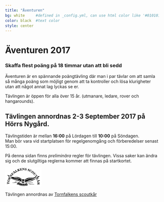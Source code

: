 ```yaml
---
title: "Äventuren"
bg: white     #defined in _config.yml, can use html color like '#010101'
color: black  #text color
style: center
---
```


# Äventuren 2017

<span class="fa-stack subtlecircle" style="font-size:100px; background:rgba(255,166,0,0.1)">
  <i class="fa fa-circle fa-stack-2x text-white"></i>
  <i class="fa fa-tencent-weibo fa-stack-1x text-orange"></i>
</span>

### Skaffa flest poäng på 18 timmar utan att bli sedd

Äventuren är en spännande poängtävling där man i par tävlar 
om att samla så många poäng som möjligt genom att ta kontroller 
och lösa klurigheter utan att något annat lag lyckas se er.

Tävlingen är öppen för alla över 15 år. (utmanare, ledare, rover och hangarounds).

## Tävlingen annordnas 2-3 September 2017 på Hörrs Nygård.

Tävlingstiden är mellan **16:00** på Lördagen till **10:00** på Söndagen.<br/>
Man bör vara vid startplatsen för regelgenomgång och förberedelser senast 15:00.

På denna sidan finns *preliminära* regler för tävlingen.
Vissa saker kan ändra sig och de slutgiltiga reglerna kommer att finnas på startkortet.

<img src="img/TLOGO_fixed_trans_2352-300x155.png" width="120px" title="Tornfalkens scoutkår">

Tävlingen annordnas av <a href="http://www.tornfalken.org" target="_new">Tornfalkens scoutkår</a>